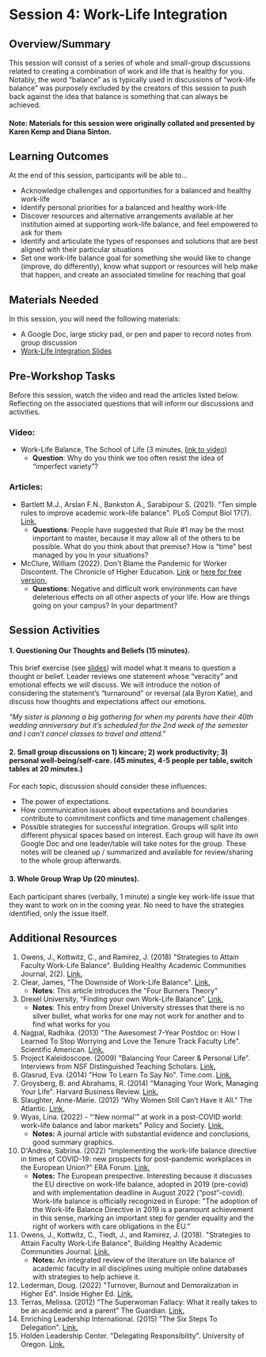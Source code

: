 # Session 4: Work-Life Integration

## Overview/Summary
This session will consist of a series of whole and small-group discussions related to creating a combination of work and life that is healthy for you. Notably, the word “balance” as is typically used in discussions of “work-life balance” was purposely excluded by the creators of this session to push back against the idea that balance is something that can always be achieved. 

#### Note: Materials for this session were originally collated and presented by Karen Kemp and Diana Sinton.

## Learning Outcomes
At the end of this session, participants will be able to… 
* Acknowledge challenges and opportunities for a balanced and healthy work-life
* Identify personal priorities for a balanced and healthy work-life
* Discover resources and alternative arrangements available at her institution aimed at supporting work-life balance, and feel empowered to ask for them
* Identify and articulate the types of responses and solutions that are best aligned with their particular situations
* Set one work-life balance goal for something she would like to change (improve, do differently), know what support or resources will help make that happen, and create an associated timeline for reaching that goal

## Materials Needed
In this session, you will need the following materials:
* A Google Doc, large sticky pad, or pen and paper to record notes from group discussion
* [Work-Life Integration Slides](https://mstuhlmacher.github.io/TRELIStoolkit/assets/documents/S4_Slides.pptx.pdf)

## Pre-Workshop Tasks
Before this session, watch the video and read the articles listed below. Reflecting on the associated questions that will inform our discussions and activities. 

### Video:
* Work-Life Balance, The School of Life (3 minutes, [link to video](https://www.youtube.com/watch?v=MPR3o6Hnf2g))
    * __Question__: Why do you think we too often resist the idea of “imperfect variety”?

### Articles:
* Bartlett M.J., Arslan F.N., Bankston A., Sarabipour S. (2021). "Ten simple rules to improve academic work–life balance". PLoS Comput Biol 17(7). [Link.](https://www.ncbi.nlm.nih.gov/pmc/articles/PMC8282063/pdf/pcbi.1009124.pdf)
    * __Questions__: People have suggested that Rule #1 may be the most important to master, because it may allow all of the others to be possible. What do you think about that premise? How is “time” best managed by you in your situations?
* McClure, William (2022). Don't Blame the Pandemic for Worker Discontent. The Chronicle of Higher Education. [Link](https://www.chronicle.com/article/dont-blame-the-pandemic-for-worker-discontent) or [here for free version.](https://docs.google.com/document/d/1zRam7A_Nk7NqP__zjS1KXUBou5v_jNs_qWmPHq43TtQ/edit)
    * __Questions__: Negative and difficult work environments can have deleterious effects on all other aspects of your life. How are things going on your campus? In your department?  


## Session Activities
#### 1. Questioning Our Thoughts and Beliefs (15 minutes). 

This brief exercise (see [slides](https://mstuhlmacher.github.io/TRELIStoolkit/assets/documents/S4_Slides.pptx.pdf)) will model what it means to question a thought or belief. Leader reviews one statement whose “veracity” and emotional effects we will discuss. We will introduce the notion of considering the statement’s “turnaround” or reversal (ala Byron Katie), and discuss how thoughts and expectations affect our emotions. 

*"My sister is planning a big gathering for when my parents have their 40th wedding anniversary but it’s scheduled for the 2nd week of the semester and I can’t cancel classes to travel and attend."*  

#### 2. Small group discussions on 1) kincare; 2) work productivity; 3) personal well-being/self-care. (45 minutes, 4-5 people per table, switch tables at 20 minutes.)  

For each topic, discussion should consider these influences:
* The power of expectations.
* How communication issues about expectations and boundaries contribute to commitment conflicts and time management challenges. 
* Possible strategies for successful integration.
Groups will split into different physical spaces based on interest. Each group will have its own Google Doc and one leader/table will take notes for the group. These notes will be cleaned up / summarized and available for review/sharing to the whole group afterwards.  

#### 3. Whole Group Wrap Up (20 minutes).
Each participant shares (verbally, 1 minute) a single key work-life issue that they want to work on in the coming year. No need to have the strategies identified, only the issue itself.

## Additional Resources

1. Owens, J., Kottwitz, C., and Ramirez, J. (2018) "Strategies to Attain Faculty Work-Life Balance". Building Healthy Academic Communities Journal, 2(2). [Link.](https://library.osu.edu/ojs/index.php/BHAC/article/view/6544)
2. Clear, James, "The Downside of Work-Life Balance". [Link.](https://getpocket.com/explore/item/the-downside-of-work-life-balance)
    * __Notes__: This article introduces the "Four Burners Theory"
4. Drexel University, “Finding your own Work-Life Balance”. [Link.](https://drexel.edu/facultyadvancement/work-life-fit/finding-your-own-work-life-balance/)
    * __Notes__: This entry from Drexel University stresses that there is no silver bullet, what works for one may not work for another and to find what works for you
6. Nagpal, Radhika. (2013) "The Awesomest 7-Year Postdoc or: How I Learned To Stop Worrying and Love the Tenure Track Faculty Life". Scientific American. [Link.](https://ucgis.memberclicks.net/assets/docs/TRELIS/_How%20I%20Learned%20to%20Stop%20Worrying%20and%20Love%20the%20Tenure-Track%20Faculty%20Li.pdf)
7. Project Kaleidoscope. (2009) "Balancing Your Career & Personal Life". Interviews from NSF Distinguished Teaching Scholars. [Link.](https://www.swarthmore.edu/sites/default/files/assets/documents/faculty-diversity-excellence/BalancingCareer.pdf)
8. Glasrud, Eva. (2014) "How To Learn To Say No". Time.com. [Link.](https://time.com/3404760/how-to-learn-to-say-no/)
9. Groysberg, B. and Abrahams, R. (2014) "Managing Your Work, Managing Your Life". Harvard Business Review. [Link.](https://www.swarthmore.edu/sites/default/files/assets/documents/faculty-diversity-excellence/Manage%20Your%20Work%2C%20Manage%20Your%20Life%20-%20HBR.pdf)
10. Slaughter, Anne-Marie. (2012) “Why Women Still Can’t Have it All.” The Atlantic. [Link.](https://www.theatlantic.com/magazine/archive/2012/07/why-women-still-cant-have-it-all/309020/)
11. Wyas, Lina. (2022) - “'New normal'” at work in a post-COVID world: work–life balance and labor markets" Policy and Society. [Link.](https://academic.oup.com/policyandsociety/article/41/1/155/6512154)
    * __Notes:__ A journal article with substantial evidence and conclusions, good summary graphics.
12. D'Andrea, Sabrina. (2022) "Implementing the work-life balance directive in times of COVID-19: new prospects for post-pandemic workplaces in the European Union?" ERA Forum. [Link.](https://link.springer.com/article/10.1007/s12027-022-00703-y)
    * __Notes:__ The European prespective. Interesting because it discusses the EU directive on work-life balance, adopted in 2019 (pre-covid) and with implementation deadline in August 2022 (“post”-covid). Work-life balance is officially recognized in Europe: "The adoption of the Work-life Balance Directive in 2019 is a paramount achievement in this sense, marking an important step for gender equality and the right of workers with care obligations in the EU.”
13. Owens, J., Kottwitz, C., Tiedt, J., and Ramirez, J. (2018). "Strategies to Attain Faculty Work-Life Balance", Building Healthy Academic Communities Journal. [Link.](https://library.osu.edu/ojs/index.php/BHAC/article/view/6544)
    * __Notes:__ An integrated review of the literature on life balance of academic faculty in all disciplines using multiple online databases with strategies to help achieve it.
14. Lederman, Doug. (2022) "Turnover, Burnout and Demoralization in Higher Ed". Inside Higher Ed. [Link.](https://www.insidehighered.com/news/2022/05/04/turnover-burnout-and-demoralization-higher-ed)
15. Terras, Melissa. (2012) “The Superwoman Fallacy: What it really takes to be an academic and a parent” The Guardian. [Link.](https://www.theguardian.com/higher-education-network/blog/2012/aug/17/academic-careers-work-life-balance)
16. Enriching Leadership International. (2015) "The Six Steps To Delegation". [Link.](https://www.swarthmore.edu/sites/default/files/assets/documents/faculty-diversity-excellence/SixStepstoDelegation.pdf)
17. Holden Leadership Center. "Delegating Responsibility". University of Oregon. [Link.](https://www.swarthmore.edu/sites/default/files/assets/documents/faculty-diversity-excellence/delegating_responsibility.pdf)
